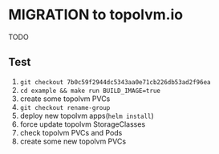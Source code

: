 # MIGRATION to topolvm.io

TODO

## Test

1. `git checkout 7b0c59f2944dc5343aa0e71cb226db53ad2f96ea`
2. `cd example && make run BUILD_IMAGE=true`
3. create some topolvm PVCs
4. `git checkout rename-group`
5. deploy new topolvm apps(`helm install`)
6. force update topolvm StorageClasses
7. check topolvm PVCs and Pods
8. create some new topolvm PVCs
